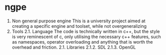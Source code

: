 # ngpe
1. Non general purpose engine
This is a university project aimed at creating a specific engine and toolset, while not overgeneralizing
2. Tools
2.1. Language
The code is technically written in c++, but the style is very reminescent of c, only utilising the necessary c++ features, such as namespaces, operator overloading and anything that is worth the overhead and friction.
2.1. Libraries
2.1.2. SDL
2.1.3. OpenGL
